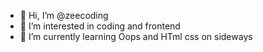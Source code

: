- 👋 Hi, I’m @zeecoding
- 👀 I’m interested in coding and frontend
- 🌱 I’m currently learning Oops and HTml css on sideways


<!---
zeecoding/zeecoding is a ✨ special ✨ repository because its `README.md` (this file) appears on your GitHub profile.
You can click the Preview link to take a look at your changes.
--->
